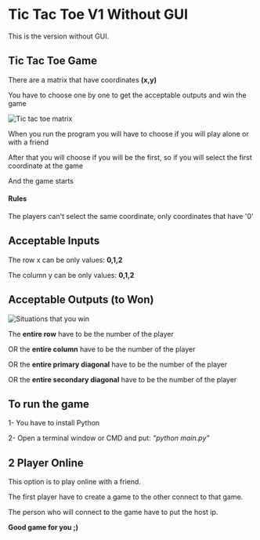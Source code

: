 # Tic Tac Toe V1 Without GUI
This is the version without GUI.

## Tic Tac Toe Game

There are a matrix that have coordinates **(x,y)**

You have to choose one by one to get the acceptable outputs and win the game

![Tic tac toe matrix](https://geneticaebioquimica.files.wordpress.com/2016/06/ohe9qqo.png?w=676)

When you run the program you will have to choose if you will play alone or with a friend

After that you will choose if you will be the first, so if you will select the first coordinate at the game

And the game starts

#### Rules
The players can't select the same coordinate, only coordinates that have '0'

## Acceptable Inputs
The row x can be only values: **0,1,2**

The column y can be only values: **0,1,2**

## Acceptable Outputs (to Won)

![Situations that you win](https://upload.wikimedia.org/wikipedia/commons/thumb/0/05/Jdv.png/180px-Jdv.png)

The **entire row** have to be the number of the player 

OR the **entire column** have to be the number of the player

OR the **entire primary diagonal** have to be the number of the player

OR the **entire secondary diagonal** have to be the number of the player

## To run the game
1- You have to install Python

2- Open a terminal window or CMD and put: _"python main.py"_

## 2 Player Online
This option is to play online with a friend.

The first player have to create a game to the other connect to that game.

The person who will connect to the game have to put the host ip.

**Good game for you ;)**

